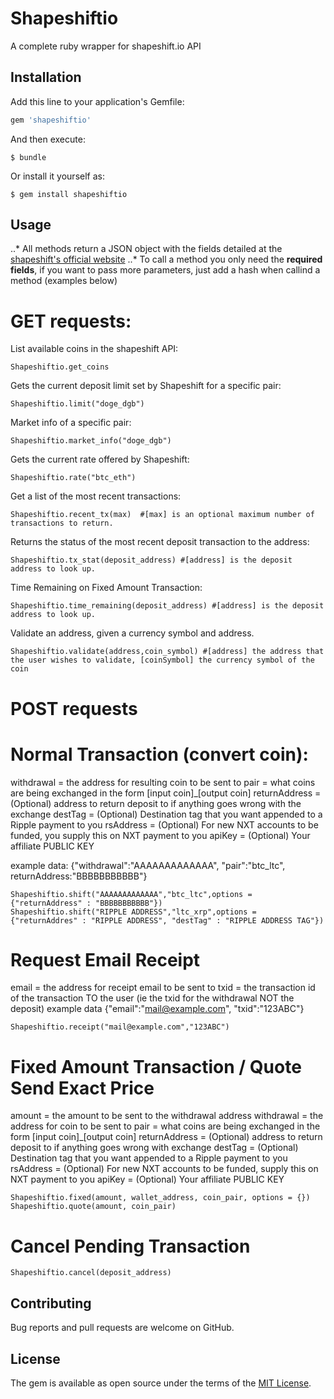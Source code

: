 # Shapeshiftio
A complete ruby wrapper for shapeshift.io API


## Installation

Add this line to your application's Gemfile:

```ruby
gem 'shapeshiftio'
```

And then execute:

    $ bundle

Or install it yourself as:

    $ gem install shapeshiftio

## Usage
..* All methods return a JSON object with the fields detailed at the [shapeshift's official website](https://info.shapeshift.io/api)
..* To call a method you only need the __required fields__, if you want to pass more parameters, just add a hash when callind a method (examples below)

# GET requests:

List available coins in the shapeshift API:

    Shapeshiftio.get_coins

Gets the current deposit limit set by Shapeshift for a specific pair:

    Shapeshiftio.limit("doge_dgb")

Market info of a specific pair:

    Shapeshiftio.market_info("doge_dgb")
    
Gets the current rate offered by Shapeshift:

    Shapeshiftio.rate("btc_eth")

Get a list of the most recent transactions:

    Shapeshiftio.recent_tx(max)  #[max] is an optional maximum number of transactions to return.

Returns the status of the most recent deposit transaction to the address:

    Shapeshiftio.tx_stat(deposit_address) #[address] is the deposit address to look up.

Time Remaining on Fixed Amount Transaction:

    Shapeshiftio.time_remaining(deposit_address) #[address] is the deposit address to look up. 

Validate an address, given a currency symbol and address.

    Shapeshiftio.validate(address,coin_symbol) #[address] the address that the user wishes to validate, [coinSymbol] the currency symbol of the coin

# POST requests

# Normal Transaction (convert coin):

withdrawal     = the address for resulting coin to be sent to
pair       = what coins are being exchanged in the form [input coin]_[output coin]
returnAddress  = (Optional) address to return deposit to if anything goes wrong with the exchange
destTag    = (Optional) Destination tag that you want appended to a Ripple payment to you
rsAddress  = (Optional) For new NXT accounts to be funded, you supply this on NXT payment to you
apiKey     = (Optional) Your affiliate PUBLIC KEY
 
example data: {"withdrawal":"AAAAAAAAAAAAA", "pair":"btc_ltc", returnAddress:"BBBBBBBBBBB"}

    Shapeshiftio.shift("AAAAAAAAAAAAA","btc_ltc",options = {"returnAddress" : "BBBBBBBBBBB"})
    Shapeshiftio.shift("RIPPLE ADDRESS","ltc_xrp",options = {"returnAddres" : "RIPPLE ADDRESS", "destTag" : "RIPPLE ADDRESS TAG"})

# Request Email Receipt
email    = the address for receipt email to be sent to
txid       = the transaction id of the transaction TO the user (ie the txid for the withdrawal NOT the deposit)
example data {"email":"mail@example.com", "txid":"123ABC"}

    Shapeshiftio.receipt("mail@example.com","123ABC")
    
# Fixed Amount Transaction / Quote Send Exact Price
amount          = the amount to be sent to the withdrawal address
withdrawal      = the address for coin to be sent to
pair            = what coins are being exchanged in the form [input coin]_[output coin]
returnAddress   = (Optional) address to return deposit to if anything goes wrong with exchange
destTag         = (Optional) Destination tag that you want appended to a Ripple payment to you
rsAddress       = (Optional) For new NXT accounts to be funded, supply this on NXT payment to you
apiKey          = (Optional) Your affiliate PUBLIC KEY

    Shapeshiftio.fixed(amount, wallet_address, coin_pair, options = {})
    Shapeshiftio.quote(amount, coin_pair)

# Cancel Pending Transaction

    Shapeshiftio.cancel(deposit_address)

## Contributing

Bug reports and pull requests are welcome on GitHub.


## License

The gem is available as open source under the terms of the [MIT License](http://opensource.org/licenses/MIT).
